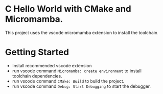 # C Hello World with CMake and Micromamba.

This project uses the vscode micromamba extension to install the toolchain.

# Getting Started

- Install recommended vscode extension
- run vscode command `Micromamba: create environment` to install toolchain dependencies.
- run vscode command `CMake: Build` to build the project.
- run vscode command `Debug: Start Debugging` to start the debugger.
